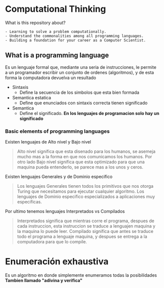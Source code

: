 # Computational Thinking

What is this repository about?

    - Learning to solve a problem computationally.
    - Understand the commonalities among all programming languages.
    - Building a foundation for your career as a Computer Scientist.

## What is a programming language

Es un lenguaje formal que, mediante una seria de instrucciones, le permite a un programador escribir un conjunto de ordenes (algoritmos), y de esta forma la computadora devuelva un resultado

- Sintaxis
    - Define la secuencia de los simbolos que esta bien formada
- Semantica estatica
    - Define que enunciados con sintaxis correcta tienen significado
- Semantica
    - Define el significado. **En los lenguajes de programacion solo hay un significado**

### Basic elements of programming languages

Existen lenguajes de Alto nivel y Bajo nivel
> Alto nivel significa que esta disenado para los humanos, se asemeja mucho mas a la forma en que nos comunicamos los humanos.
> Por otro lado Bajo nivel significa que esta optimizado para que una maquina pueda entenderlo, se parece mas a los unos y ceros.

Existen lenguajes Generales y de Dominio especifico
> Los lenguajes Generales tienen todos los primitivos que nos otorga Turing que necesitamos para ejecutar cualquier algoritmo.
> Los lenguajes de Dominio especifico especializados a aplicaciones muy especificas.

Por ultimo tenemos lenguajes Interpretados vs Compilados
> Interpretados significa que mientras corre el programa, despues de cada instruccion, esta instruccion se traduce a lenguajen maquina y la maquina lo puede leer.
> Compilado significa que antes se traduce todo el programa a lenguaje maquina, y despues se entrega a la computadora para que lo compile.


# Enumeración exhaustiva

Es un algoritmo en donde simplemente enumeramos todas la posibilidades **Tambien llamado "adivina y verifica"**

